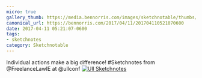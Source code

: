 ```yaml
---
micro: true
gallery_thumb: https://media.bennorris.com/images/sketchnotable/thumbs/ull-2017-sketchnotes-14.jpg
canonical_url: https://bennorris.com/2017/04/11/201704110521070600
date: 2017-04-11 05:21:07-0600
tags:
- sketchnotes
category: Sketchnotable
---
```


Individual actions make a big difference! #Sketchnotes from @FreelanceLawIE at @ullconf [![Ull Sketchnotes](https://media.bennorris.com/images/sketchnotable/ull-2017/ull-2017-sketchnotes-14.jpg)](https://media.bennorris.com/images/sketchnotable/ull-2017/ull-2017-sketchnotes-14.jpg)